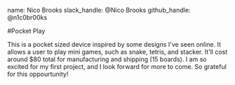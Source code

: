 name: Nico Brooks 
slack_handle: @Nico Brooks 
github_handle: @n1c0br00ks

#Pocket Play

This is a pocket sized device inspired by some designs I've seen online. It allows a user to play mini games, such as snake, tetris, and stacker. It'll cost around $80 total for manufacturing and shipping (15 boards). I am so excited for my first project, and I look forward for more to come. So grateful for this oppourtunity!
